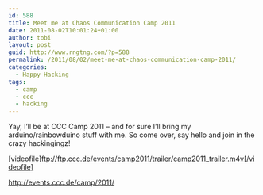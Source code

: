 ```yaml
---
id: 588
title: Meet me at Chaos Communication Camp 2011
date: 2011-08-02T10:01:24+01:00
author: tobi
layout: post
guid: http://www.rngtng.com/?p=588
permalink: /2011/08/02/meet-me-at-chaos-communication-camp-2011/
categories:
  - Happy Hacking
tags:
  - camp
  - ccc
  - hacking
---
```

Yay, I&#8217;ll be at CCC Camp 2011 &#8211; and for sure I&#8217;ll bring my arduino/rainbowduino stuff with me. So come over, say hello and join in the crazy hackingingz!

[videofile]<ftp://ftp.ccc.de/events/camp2011/trailer/camp2011_trailer.m4v[/videofile]>

<http://events.ccc.de/camp/2011/>